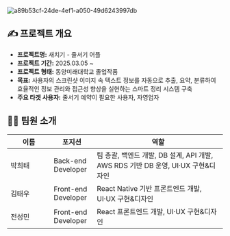 
![a89b53cf-24de-4ef1-a050-49d6243997db](https://github.com/user-attachments/assets/5e1419b9-7b07-4c86-bf4e-2104e5f8dcc0)

## ✍️ 프로젝트 개요

- **프로젝트명:** 새치기 - 줄서기 어플
- **프로젝트 기간:** 2025.03.05 ~
- **프로젝트 형태:** 동양미래대학교 졸업작품
- **목표:** 사용자의 스크린샷 이미지 속 텍스트 정보를 자동으로 추출, 요약, 분류하여 <br> 효율적인 정보 관리와 접근성 향상을 실현하는 스마트 정리 시스템 구축
- **주요 타겟 사용자:** 줄서기 예약이 필요한 사용자, 자영업자


## 🧑‍💻 팀원 소개

<table style="width: 100%;">
  <thead>
    <tr>
      <th style="width: 20%;">이름</th>
      <th style="width: 20%;">포지션</th>
      <th style="width: 60%;">역할</th>
    </tr>
  </thead>
  <tbody>
    <tr>
      <td style="width: 20%;">박희태</td>
      <td style="width: 20%;">Back-end Developer</td>
      <td style="width: 60%;">팀 총괄, 백엔드 개발, DB 설계, API 개발, AWS RDS 기반 DB 운영, UI·UX 구현&디자인</td>
    </tr>
    <tr>
      <td style="width: 20%;">김태우</td>
      <td style="width: 20%;">Front-end Developer</td>
      <td style="width: 60%;">React Native 기반 프론트엔드 개발, UI·UX 구현&디자인</td>
    </tr>
    <tr>
      <td style="width: 20%;">전성민</td>
      <td style="width: 20%;">Front-end Developer</td>
      <td style="width: 60%;">React 프론트엔드 개발, UI·UX 구현&디자인 </td>
    </tr>
  </tbody>
</table>

<!--

**Here are some ideas to get you started:**

🙋‍♀️ A short introduction - what is your organization all about?
🌈 Contribution guidelines - how can the community get involved?
👩‍💻 Useful resources - where can the community find your docs? Is there anything else the community should know?
🍿 Fun facts - what does your team eat for breakfast?
🧙 Remember, you can do mighty things with the power of [Markdown](https://docs.github.com/github/writing-on-github/getting-started-with-writing-and-formatting-on-github/basic-writing-and-formatting-syntax)
-->
